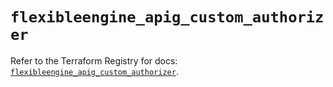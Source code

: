 # `flexibleengine_apig_custom_authorizer`

Refer to the Terraform Registry for docs: [`flexibleengine_apig_custom_authorizer`](https://registry.terraform.io/providers/flexibleenginecloud/flexibleengine/1.46.0/docs/resources/apig_custom_authorizer).
